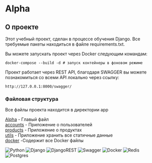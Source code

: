 <h1>Alpha</h1>
<h2>О проекте</h2>

<p>Этот учебный проект, сделан в процессе обучения Django.
Все требуемые пакеты находиться в файле requirements.txt.</p>
<p></p>
<p>Вы можете запускать проект через Docker следующим командам:</p>

```
docker-compose --build -d # запуск контейнеры в фоновом режиме
```

<p>Проект работает через REST API, благодаря SWAGGER вы можете познакомиться со всеми API локально через ссылку: </p>

```
http://127.0.0.1:8000/swagger/
```

### Файловая структура

<p>Все файлы проекта находится в директории app</p>
<a href="https://github.com/Kaisar283/Alpha/tree/Dj_RS/app/Alpha">Alpha</a><span> - Главый файл</span><br>
<a href="https://github.com/Kaisar283/Alpha/tree/Dj_RS/app/accounts">accounts</a><span> - Приложение о пользователей</span><br>
<a href="https://github.com/Kaisar283/Alpha/tree/Dj_RS/app/product">products</a><span> - Приложение о продуктах</span><br>
<a href="https://github.com/Kaisar283/Alpha/tree/Dj_RS/app/utils">utils</a><span> - Приложение хранить все статичные данные</span><br>
<a href="https://github.com/Kaisar283/Alpha/tree/Dj_RS/app/docker">docker</a><span> -Содержит все Docker файлы</span><br>

![Python](https://img.shields.io/badge/python-3670A0?style=for-the-badge&logo=python&logoColor=ffdd54)
![Django](https://img.shields.io/badge/django-%23092E20.svg?style=for-the-badge&logo=django&logoColor=white)
![DjangoREST](https://img.shields.io/badge/DJANGO-REST-ff1709?style=for-the-badge&logo=django&logoColor=white&color=ff1709&labelColor=gray)
![Swagger](https://img.shields.io/badge/-Swagger-%23Clojure?style=for-the-badge&logo=swagger&logoColor=white)
![Docker](https://img.shields.io/badge/docker-%230db7ed.svg?style=for-the-badge&logo=docker&logoColor=white)
![Redis](https://img.shields.io/badge/redis-%23DD0031.svg?style=for-the-badge&logo=redis&logoColor=white) ![Postgres](https://img.shields.io/badge/postgres-%23316192.svg?style=for-the-badge&logo=postgresql&logoColor=white)
